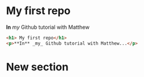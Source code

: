 # My first repo

**In** _my_ Github tutorial with Matthew

```html
<h1> My first repo</h1>
<p>**In** _my_ Github tutorial with Matthew...</p>

```

# New section
